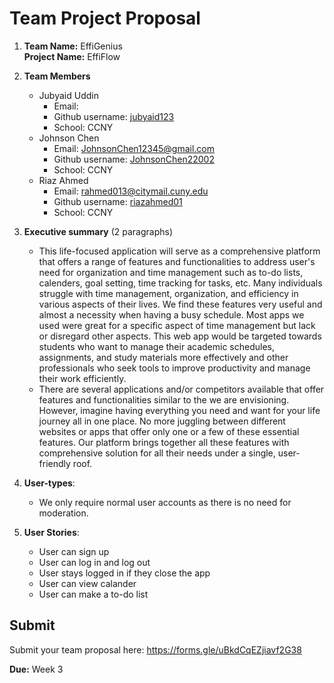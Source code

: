 # Team Project Proposal

1. **Team Name:** EffiGenius                                                                                                  <br>
   **Project Name:** EffiFlow
2. **Team Members**
    - Jubyaid Uddin
      + Email: 
      + Github username: [jubyaid123](https://github.com/jubyaid123)
      + School: CCNY
    - Johnson Chen
      + Email: JohnsonChen12345@gmail.com
      + Github username: [JohnsonChen22002](https://github.com/JohnsonChen22002)
      + School: CCNY
    - Riaz Ahmed
      + Email: rahmed013@citymail.cuny.edu
      + Github username: [riazahmed01](https://github.com/riazahmed01)
      + School: CCNY
3. **Executive summary** (2 paragraphs)
    - This life-focused application will serve as a comprehensive platform that offers a range of features and functionalities to address user's need for organization and time management such as to-do lists, calenders, goal setting, time tracking for tasks, etc. Many individuals struggle with time management, organization, and efficiency in various aspects of their lives. We find these features very useful and almost a necessity when having a busy schedule. Most apps we used were great for a specific aspect of time management but lack or disregard other aspects. This web app would be targeted towards students who want to manage their academic schedules, assignments, and study materials more effectively and other professionals who seek tools to improve productivity and manage their work efficiently.
    - There are several applications and/or competitors available that offer features and functionalities similar to the we are envisioning. However, imagine having everything you need and want for your life journey all in one place. No more juggling between different websites or apps that offer only one or a few of these essential features. Our platform brings together all these features with comprehensive solution for all their needs under a single, user-friendly roof.

5. **User-types**:
    - We only require normal user accounts as there is no need for moderation.
      
6. **User Stories**:
    - User can sign up 
    - User can log in and log out
    - User stays logged in if they close the app
    - User can view calander
    - User can make a to-do list

## Submit

Submit your team proposal here: https://forms.gle/uBkdCqEZjiavf2G38

**Due:** Week 3

